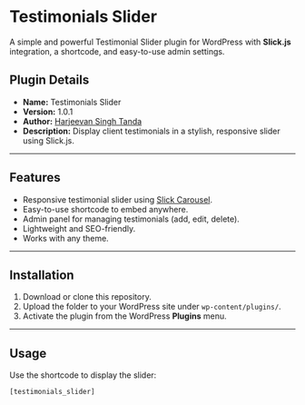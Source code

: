 # Testimonials Slider

A simple and powerful Testimonial Slider plugin for WordPress with **Slick.js** integration, a shortcode, and easy-to-use admin settings.  

## Plugin Details
- **Name:** Testimonials Slider  
- **Version:** 1.0.1  
- **Author:** [Harjeevan Singh Tanda](https://harjeevan.ca)  
- **Description:** Display client testimonials in a stylish, responsive slider using Slick.js.  

---

## Features
- Responsive testimonial slider using [Slick Carousel](https://kenwheeler.github.io/slick/).  
- Easy-to-use shortcode to embed anywhere.  
- Admin panel for managing testimonials (add, edit, delete).  
- Lightweight and SEO-friendly.  
- Works with any theme.  

---

## Installation
1. Download or clone this repository.  
2. Upload the folder to your WordPress site under `wp-content/plugins/`.  
3. Activate the plugin from the WordPress **Plugins** menu.  

---

## Usage
Use the shortcode to display the slider:  

```php
[testimonials_slider]